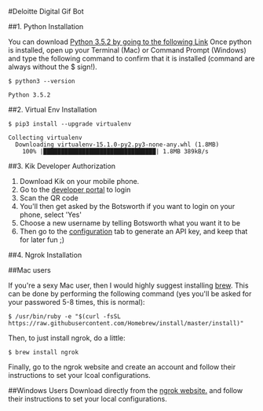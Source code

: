 #Deloitte Digital Gif Bot

##1. Python Installation

You can download [Python 3.5.2 by going to the following Link](https://www.python.org/downloads/)
Once python is installed, open up your Terminal (Mac) or Command Prompt (Windows) and type the following command to confirm that it is installed (command are always without the $ sign!).

```
$ python3 --version

Python 3.5.2
```

##2. Virtual Env Installation
```
$ pip3 install --upgrade virtualenv

Collecting virtualenv
  Downloading virtualenv-15.1.0-py2.py3-none-any.whl (1.8MB)
    100% |████████████████████████████████| 1.8MB 389kB/s
```

##3. Kik Developer Authorization

1. Download Kik on your mobile phone.
2. Go to the [developer portal](https://dev.kik.com/#/login) to login
3. Scan the QR code
4. You'll then get asked by the Botsworth if you want to login on your phone, select 'Yes'
5. Choose a new username by telling Botsworth what you want it to be
5. Then go to the [configuration](https://dev.kik.com/#/engine/5702738761744384) tab to generate an API key, and keep that for later fun ;)

##4. Ngrok Installation

##Mac users

If you're a sexy Mac user, then I would highly suggest installing [brew](http://brew.sh/). This can be done by performing the following command (yes you'll be asked for your passwored 5-8 times, this is normal):
```
$ /usr/bin/ruby -e "$(curl -fsSL https://raw.githubusercontent.com/Homebrew/install/master/install)"
```
Then, to just install ngrok, do a little:
```
$ brew install ngrok
```
Finally, go to the ngrok website and create an account and follow their instructions to set your lcoal configurations.


##Windows Users
Download directly from the [ngrok website.](https://ngrok.com/download) and follow their instructions to set your local configurations.